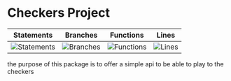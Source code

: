 # Checkers Project
| Statements | Branches | Functions | Lines |
| -----------|----------|-----------|-------|
| ![Statements](https://img.shields.io/badge/Coverage-97.63%25-brightgreen.svg "Make me better!") | ![Branches](https://img.shields.io/badge/Coverage-97.95%25-brightgreen.svg "Make me better!") | ![Functions](https://img.shields.io/badge/Coverage-95.83%25-brightgreen.svg "Make me better!") | ![Lines](https://img.shields.io/badge/Coverage-99.15%25-brightgreen.svg "Make me better!") |

the purpose of this package is to offer a simple api to be able to play to the checkers

